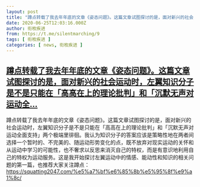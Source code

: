 ```yaml
---
layout: post
title: "蹲点转载了我去年年底的文章《姿态问题》。这篇文章试图探讨的是，面对新兴的社会运动时，左翼知识分子是不是只能在「高高在上的理论批判」和「沉默无声对运动全..."
date: 2020-06-25T12:03:16.000Z
author: 衔枚疾进
from: https://t.me/silentmarching/9
tags: [ 衔枚疾进 ]
categories: [ news, 衔枚疾进 ]
---
```

<!--1593086596000-->
[蹲点转载了我去年年底的文章《姿态问题》。这篇文章试图探讨的是，面对新兴的社会运动时，左翼知识分子是不是只能在「高高在上的理论批判」和「沉默无声对运动全...](https://t.me/silentmarching/9)
------

<div>
<p>蹲点转载了我去年年底的文章《姿态问题》。这篇文章试图探讨的是，面对新兴的社会运动时，左翼知识分子是不是只能在「高高在上的理论批判」和「沉默无声对运动全面支持」两个极端里徘徊。我认为知识分子的答案应该是策略性地在两者间选择一个暂时的、不完美的、随运动形势变化的点，既不放弃对现实运动的关怀和从运动中学习的可能性，也不奢求以反思来消灭自己的特权，而是有意识地利用自己的特权为运动服务。这是我开始探讨左翼运动中的情感、能动性和知识的相关问题的第一篇，也推荐大家关注蹲点：<a href="https://squatting2047.com/%e5%a7%bf%e6%85%8b%e5%95%8f%e9%a1%8c/" target="_blank" rel="noopener">https://squatting2047.com/%e5%a7%bf%e6%85%8b%e5%95%8f%e9%a1%8c/</a></p>
</div>
